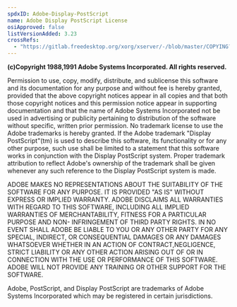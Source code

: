 ```yaml
---
spdxID: Adobe-Display-PostScript
name: Adobe Display PostScript License
osiApproved: false
listVersionAdded: 3.23
crossRefs: 
  - "https://gitlab.freedesktop.org/xorg/xserver/-/blob/master/COPYING?ref_type=heads#L752"
---
```


**(c)Copyright 1988,1991 Adobe Systems Incorporated. All rights reserved.**

Permission to use, copy, modify, distribute, and sublicense this software and its documentation for any purpose and without fee is hereby granted, provided that the above copyright notices appear in all copies and that both those copyright notices and this permission notice appear in supporting documentation and that the name of Adobe Systems Incorporated not be used in advertising or publicity pertaining to distribution of the software without specific, written prior permission. No trademark license to use the Adobe trademarks is hereby granted. If the Adobe trademark "Display PostScript"(tm) is used to describe this software, its functionality or for any other purpose, such use shall be limited to a statement that this software works in conjunction with the Display PostScript system. Proper trademark attribution to reflect Adobe's ownership of the trademark shall be given whenever any such reference to the Display PostScript system is made.

ADOBE MAKES NO REPRESENTATIONS ABOUT THE SUITABILITY OF THE SOFTWARE FOR ANY PURPOSE. IT IS PROVIDED "AS IS" WITHOUT EXPRESS OR IMPLIED WARRANTY. ADOBE DISCLAIMS ALL WARRANTIES WITH REGARD TO THIS SOFTWARE, INCLUDING ALL IMPLIED WARRANTIES OF MERCHANTABILITY, FITNESS FOR A PARTICULAR PURPOSE AND NON- INFRINGEMENT OF THIRD PARTY RIGHTS. IN NO EVENT SHALL ADOBE BE LIABLE TO YOU OR ANY OTHER PARTY FOR ANY SPECIAL, INDIRECT, OR CONSEQUENTIAL DAMAGES OR ANY DAMAGES WHATSOEVER WHETHER IN AN ACTION OF CONTRACT,NEGLIGENCE, STRICT LIABILITY OR ANY OTHER ACTION ARISING OUT OF OR IN CONNECTION WITH THE USE OR PERFORMANCE OF THIS SOFTWARE. ADOBE WILL NOT PROVIDE ANY TRAINING OR OTHER SUPPORT FOR THE SOFTWARE.

Adobe, PostScript, and Display PostScript are trademarks of Adobe Systems Incorporated which may be registered in certain jurisdictions.
